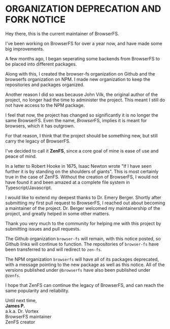 
# ORGANIZATION DEPRECATION AND FORK NOTICE

Hey there, this is the current maintainer of BrowserFS.

I've been working on BrowserFS for over a year now, and have made some big improvements.

A few months ago, I began seperating some backends from BrowserFS to be placed into different packages.

Along with this, I created the browser-fs organization on Github and the browserfs organization on NPM. I made new organization to keep the repositories and packages organized.

Another reason I did so was because John Vilk, the original author of the project, no longer had the time to administer the project. This meant I still do not have access to the NPM package.

I feel that now, the project has changed so significantly it is no longer the same BrowserFS. Even the name, *Browser*FS, implies it is meant for browsers, which it has outgrown.

For that reason, I think that the project should be something new, but still carry the legacy of BrowserFS.

I've decided to call it **ZenFS**, since a core goal of mine is ease of use and peace of mind.

In a letter to Robert Hooke in 1675, Isaac Newton wrote "If I have seen further it is by standing on the shoulders of giants". This is most certainly true in the case of ZenFS. Without the creation of BrowserFS, I would not have found it and been amazed at a complete file system in Typescript/Javascript.

I would like to extend my deepest thanks to Dr. Emery Berger. Shortly after submitting my first pull request to BrowserFS, I reached out about becoming a maintainer of the project. Dr. Berger welcomed my maintainership of the project, and greatly helped in some other matters.

Thank you very much to the community for helping me with this project by submitting issues and pull requests.

The Github organization `browser-fs` will remain, with this notice posted, so Github links will continue to function. The repositories of `browser-fs` have been transferred to and will redirect to `zen-fs`.

The NPM organization `browserfs` will have all of its packages deprecated, with a message pointing to the new package as well as this notice. All of the versions published under `@browserfs` have also been published under `@zenfs`.

I hope that ZenFS can continue the legacy of BrowserFS, and can reach the same popularity and reliability.

Until next time,  
**James P.**   
a.k.a. Dr. Vortex  
BrowserFS maintainer  
ZenFS creator  

